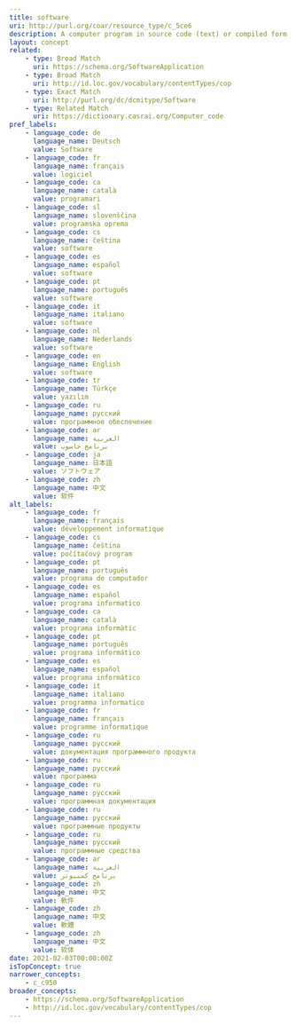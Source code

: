 ```yaml
---
title: software
uri: http://purl.org/coar/resource_type/c_5ce6
description: A computer program in source code (text) or compiled form.
layout: concept
related:
    - type: Broad Match
      uri: https://schema.org/SoftwareApplication
    - type: Broad Match
      uri: http://id.loc.gov/vocabulary/contentTypes/cop
    - type: Exact Match
      uri: http://purl.org/dc/dcmitype/Software
    - type: Related Match
      uri: https://dictionary.casrai.org/Computer_code
pref_labels:
    - language_code: de
      language_name: Deutsch
      value: Software
    - language_code: fr
      language_name: français
      value: logiciel
    - language_code: ca
      language_name: català
      value: programari
    - language_code: sl
      language_name: slovenščina
      value: programska oprema
    - language_code: cs
      language_name: čeština
      value: software
    - language_code: es
      language_name: español
      value: software
    - language_code: pt
      language_name: português
      value: software
    - language_code: it
      language_name: italiano
      value: software
    - language_code: nl
      language_name: Nederlands
      value: software
    - language_code: en
      language_name: English
      value: software
    - language_code: tr
      language_name: Türkçe
      value: yazılım
    - language_code: ru
      language_name: русский
      value: программное обеспечение
    - language_code: ar
      language_name: العربية
      value: برنامج حاسوب
    - language_code: ja
      language_name: 日本語
      value: ソフトウェア
    - language_code: zh
      language_name: 中文
      value: 软件
alt_labels:
    - language_code: fr
      language_name: français
      value: développement informatique
    - language_code: cs
      language_name: čeština
      value: počítačový program
    - language_code: pt
      language_name: português
      value: programa de computador
    - language_code: es
      language_name: español
      value: programa informatico
    - language_code: ca
      language_name: català
      value: programa informàtic
    - language_code: pt
      language_name: português
      value: programa informático
    - language_code: es
      language_name: español
      value: programa informático
    - language_code: it
      language_name: italiano
      value: programma informatico
    - language_code: fr
      language_name: français
      value: programme informatique
    - language_code: ru
      language_name: русский
      value: документация программного продукта
    - language_code: ru
      language_name: русский
      value: программа
    - language_code: ru
      language_name: русский
      value: программная документация
    - language_code: ru
      language_name: русский
      value: программные продукты
    - language_code: ru
      language_name: русский
      value: программные средства
    - language_code: ar
      language_name: العربية
      value: برنامج كمبيوتر
    - language_code: zh
      language_name: 中文
      value: 軟件
    - language_code: zh
      language_name: 中文
      value: 軟體
    - language_code: zh
      language_name: 中文
      value: 软体
date: 2021-02-03T00:00:00Z
isTopConcept: true
narrower_concepts:
    - c_c950
broader_concepts:
    - https://schema.org/SoftwareApplication
    - http://id.loc.gov/vocabulary/contentTypes/cop
---
```


